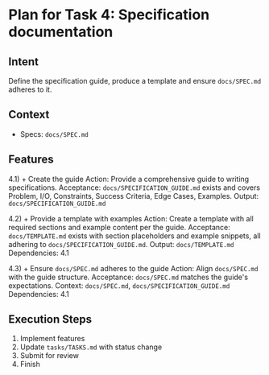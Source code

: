 # Plan for Task 4: Specification documentation

## Intent
Define the specification guide, produce a template and ensure `docs/SPEC.md` adheres to it.

## Context
- Specs: `docs/SPEC.md`

## Features
4.1) + Create the guide
   Action: Provide a comprehensive guide to writing specifications.
   Acceptance: `docs/SPECIFICATION_GUIDE.md` exists and covers Problem, I/O, Constraints, Success Criteria, Edge Cases, Examples.
   Output: `docs/SPECIFICATION_GUIDE.md`

4.2) + Provide a template with examples
   Action: Create a template with all required sections and example content per the guide.
   Acceptance: `docs/TEMPLATE.md` exists with section placeholders and example snippets, all adhering to `docs/SPECIFICATION_GUIDE.md`.
   Output: `docs/TEMPLATE.md`
   Dependencies: 4.1

4.3) + Ensure `docs/SPEC.md` adheres to the guide
   Action: Align `docs/SPEC.md` with the guide structure.
   Acceptance: `docs/SPEC.md` matches the guide's expectations.
   Context: `docs/SPEC.md`, `docs/SPECIFICATION_GUIDE.md`
   Dependencies: 4.1

## Execution Steps
1) Implement features
2) Update `tasks/TASKS.md` with status change
3) Submit for review
4) Finish
